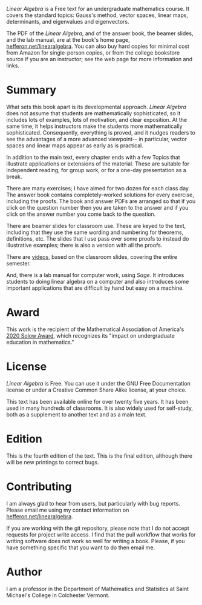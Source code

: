 _Linear Algebra_ is a Free text for an undergraduate mathematics course. It covers the standard topics: Gauss's method, vector spaces, linear maps, determinants, and eigenvalues and eigenvectors.

The PDF of the _Linear Algebra_, and of the answer book, the beamer slides, and the lab manual, are at the book's home page, [hefferon.net/linearalgebra](https://hefferon.net/linearalgebra). You can also buy hard copies for minimal cost from Amazon for single-person copies, or from the college bookstore source if you are an instructor; see the web page for more information and links.

# Summary

What sets this book apart is its developmental approach. _Linear Algebra_ does not assume that students are mathematically sophisticated, so it includes lots of examples, lots of motivation, and clear exposition. At the same time, it helps instructors make the students more mathematically sophisticated.  Consequently, everything is proved, and it nudges readers to see the advantages of a more advanced viewpoint-- in particular, vector spaces and linear maps appear as early as is practical.

In addition to the main text, every chapter ends with a few Topics that illustrate applications or extensions of the material. These are suitable for independent reading, for group work, or for a one-day presentation as a break.

There are many exercises; I have aimed for two dozen for each class day. The answer book contains completely-worked solutions for every exercise, including the proofs. The book and answer PDFs are arranged so that if you click on the question number then you are taken to the answer and if you click on the answer number you come back to the question.

There are beamer slides for classroom use. These are keyed to the text, including that they use the same wording and numbering for theorems, definitions, etc.  The slides that I use pass over some proofs to instead do illustrative examples; there is also a version with all the proofs.

There are [videos](https://www.youtube.com/playlist?list=PLwF3A0R8OzMoMlE1-SaEh8h9VqUlO-r52), based on the classroom slides, covering the entire semester.

And, there is a lab manual for computer work, using *Sage*. It introduces students to doing linear algebra on a computer and also introduces some important applications that are difficult by hand but easy on a machine.

# Award

This work is the recipient of the Mathematical Association of America's
[2020 Solow Award](https://www.maa.org/programs/maa-awards/writing-awards/daniel-solow-authors-award), which recognizes its
"impact on undergraduate education in mathematics."

# License

_Linear Algebra_ is Free. You can use it under the GNU Free Documentation license or  under a Creative Common Share Alike license, at your choice.

This text has been available online for over twenty five years. It has been used in many hundreds of classrooms. It is also widely used for self-study, both as a supplement to another text and as a main text.

# Edition

This is the fourth edition of the text.  This is the final edition, although there will be new printings to correct bugs.


# Contributing

I am always glad to hear from users, but particularly with bug reports. 
Please email me using my contact information on [hefferon.net/linearalgebra](https://hefferon.net/linearalgebra).

If you are working with the git repository, please note that I do not accept requests for project write access.  I find that the pull workflow that works for writing software does not work so well for writing a book.  Please, if you have something specific that you want to do then email me.


# Author

I am a professor in the Department of Mathematics and Statistics at Saint Michael's College in Colchester Vermont.



